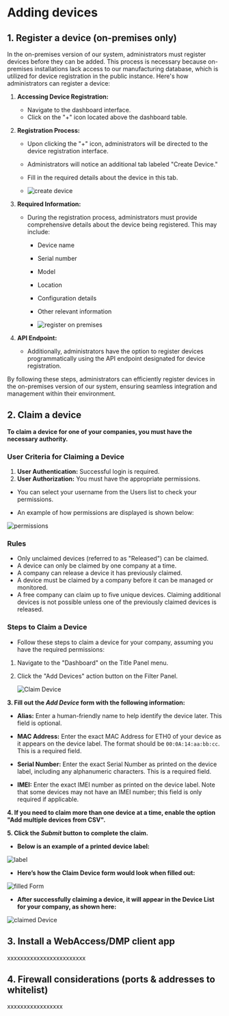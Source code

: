 # Adding devices

##	1. Register a device (on-premises only)

In the on-premises version of our system, administrators must register devices before they can be added. This process is necessary because on-premises installations lack access to our manufacturing database, which is utilized for device registration in the public instance. Here's how administrators can register a device:

1. **Accessing Device Registration:**
   - Navigate to the dashboard interface.
   - Click on the "+" icon located above the dashboard table.

2. **Registration Process:**
   - Upon clicking the "+" icon, administrators will be directed to the device registration interface.
   - Administrators will notice an additional tab labeled "Create Device."
   - Fill in the required details about the device in this tab.

   - ![create device](../images/devices/create-device.png)

3. **Required Information:**
   - During the registration process, administrators must provide comprehensive details about the device being registered. This may include:
     - Device name
     - Serial number
     - Model
     - Location
     - Configuration details
     - Other relevant information

     - ![register on premises](../images/devices/register-on-premises.png)

4. **API Endpoint:**
   - Additionally, administrators have the option to register devices programmatically using the API endpoint designated for device registration.

By following these steps, administrators can efficiently register devices in the on-premises version of our system, ensuring seamless integration and management within their environment.

##	2. Claim a device
**To claim a device for one of your companies, you must have the necessary authority.**

### User Criteria for Claiming a Device

1. **User Authentication:** Successful login is required.
2. **User Authorization:** You must have the appropriate permissions.

* You can select your username from the Users list to check your permissions.

 * An example of how permissions are displayed is shown below:

![permissions](../images/devices/permissions_user-1.png)

### Rules

* Only unclaimed devices (referred to as "Released") can be claimed.
* A device can only be claimed by one company at a time.
* A company can release a device it has previously claimed.
* A device must be claimed by a company before it can be managed or monitored.
* A free company can claim up to five unique devices. Claiming additional devices is not possible unless one of the previously claimed devices is released.

### Steps to Claim a Device

* Follow these steps to claim a device for your company, assuming you have the required permissions:

1. Navigate to the "Dashboard" on the Title Panel menu.
2. Click the "Add Devices" action button on the Filter Panel.

   ![Claim Device](../images/devices/add_device.png)

**3. Fill out the *Add Device* form with the following information:**

   - **Alias:**
    Enter a human-friendly name to help identify the device later. This field is optional.

   - **MAC Address:**
    Enter the exact MAC Address for ETH0 of your device as it appears on the device label. The format should be `00:0A:14:aa:bb:cc`. This is a required field.

   - **Serial Number:**
    Enter the exact Serial Number as printed on the device label, including any alphanumeric characters. This is a required field.

   - **IMEI:**
    Enter the exact IMEI number as printed on the device label. Note that some devices may not have an IMEI number; this field is only required if applicable.

**4. If you need to claim more than one device at a time, enable the option "Add multiple devices from CSV".**

**5. Click the *Submit* button to complete the claim.**

* **Below is an example of a printed device label:**

![label](../images/devices/device_label.png)

* **Here’s how the Claim Device form would look when filled out:**

![filled Form](../images/devices/claimDeviceForm_1.png)

* **After successfully claiming a device, it will appear in the Device List for your company, as shown here:**

![claimed Device](../images/devices/added-device.png)

##	3. Install a WebAccess/DMP client app
xxxxxxxxxxxxxxxxxxxxxxxx

##	4. Firewall considerations (ports & addresses to whitelist)
xxxxxxxxxxxxxxxxx

